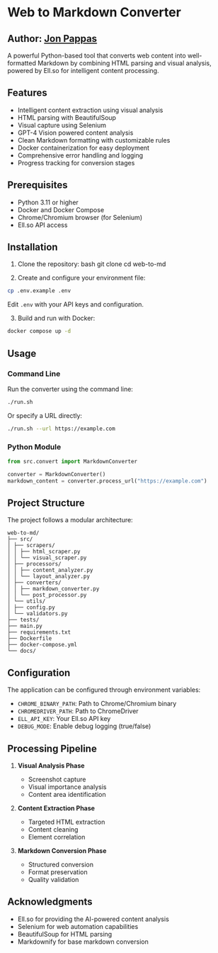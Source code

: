 # Web to Markdown Converter

## Author: [Jon Pappas](https://github.com/matt-rickard)

A powerful Python-based tool that converts web content into well-formatted Markdown by combining HTML parsing and visual analysis, powered by Ell.so for intelligent content processing.

## Features

- Intelligent content extraction using visual analysis
- HTML parsing with BeautifulSoup
- Visual capture using Selenium
- GPT-4 Vision powered content analysis
- Clean Markdown formatting with customizable rules
- Docker containerization for easy deployment
- Comprehensive error handling and logging
- Progress tracking for conversion stages

## Prerequisites

- Python 3.11 or higher
- Docker and Docker Compose
- Chrome/Chromium browser (for Selenium)
- Ell.so API access

## Installation

1. Clone the repository:
bash
git clone <repository-url>
cd web-to-md

2. Create and configure your environment file:
```bash
cp .env.example .env
```

Edit `.env` with your API keys and configuration.

3. Build and run with Docker:
```bash
docker compose up -d
```

## Usage

### Command Line

Run the converter using the command line:

```bash
./run.sh
```

Or specify a URL directly:

```bash
./run.sh --url https://example.com
```

### Python Module

```python
from src.convert import MarkdownConverter

converter = MarkdownConverter()
markdown_content = converter.process_url("https://example.com")
```

## Project Structure

The project follows a modular architecture:

```text
web-to-md/
├── src/
│ ├── scrapers/
│ │ ├── html_scraper.py
│ │ └── visual_scraper.py
│ ├── processors/
│ │ ├── content_analyzer.py
│ │ └── layout_analyzer.py
│ ├── converters/
│ │ ├── markdown_converter.py
│ │ └── post_processor.py
│ └── utils/
│ ├── config.py
│ └── validators.py
├── tests/
├── main.py
├── requirements.txt
├── Dockerfile
├── docker-compose.yml
└── docs/
```

## Configuration

The application can be configured through environment variables:

- `CHROME_BINARY_PATH`: Path to Chrome/Chromium binary
- `CHROMEDRIVER_PATH`: Path to ChromeDriver
- `ELL_API_KEY`: Your Ell.so API key
- `DEBUG_MODE`: Enable debug logging (true/false)

## Processing Pipeline

1. **Visual Analysis Phase**
   - Screenshot capture
   - Visual importance analysis
   - Content area identification

2. **Content Extraction Phase**
   - Targeted HTML extraction
   - Content cleaning
   - Element correlation

3. **Markdown Conversion Phase**
   - Structured conversion
   - Format preservation
   - Quality validation

## Acknowledgments

- Ell.so for providing the AI-powered content analysis
- Selenium for web automation capabilities
- BeautifulSoup for HTML parsing
- Markdownify for base markdown conversion